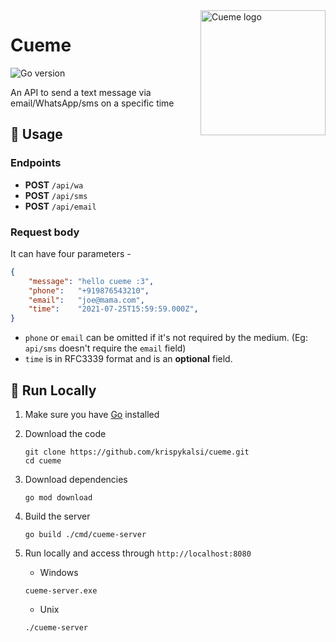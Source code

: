 <img src="https://i.imgur.com/gUw7ANz.jpg" alt="Cueme logo" align="right" width="200"/>

# Cueme
![Go version](https://img.shields.io/github/go-mod/go-version/krispykalsi/cueme)

An API to send a text message via email/WhatsApp/sms on a specific time

## 🧭 Usage

### Endpoints
- **POST** `/api/wa`
- **POST** `/api/sms`
- **POST** `/api/email`

### Request body
It can have four parameters -
```json
{
    "message": "hello cueme :3",
    "phone":   "+919876543210",
    "email":   "joe@mama.com",
    "time":    "2021-07-25T15:59:59.000Z",
}
```
- `phone` or `email` can be omitted if it's not required by the medium. (Eg: `api/sms` doesn't require the `email` field)
- `time` is in RFC3339 format and is an **optional** field.

## 🚧 Run Locally
1. Make sure you have [Go](https://go.dev/dl/) installed
2. Download the code

    ```shell
    git clone https://github.com/krispykalsi/cueme.git
    cd cueme
    ```
2. Download dependencies

    ```shell
    go mod download
    ```
3. Build the server

    ```shell
    go build ./cmd/cueme-server
    ```

4. Run locally and access through `http://localhost:8080`

    - Windows
    
    ```shell
    cueme-server.exe
    ```
    - Unix
    
    ```shell
    ./cueme-server
    ```
